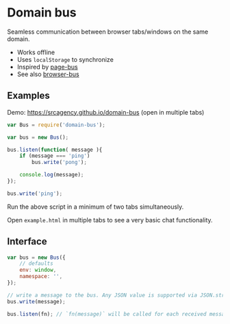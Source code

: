 # Domain bus

Seamless communication between browser tabs/windows on the same domain.

- Works offline
- Uses `localStorage` to synchronize
- Inspired by [page-bus](https://www.npmjs.com/package/page-bus)
- See also [browser-bus](https://github.com/srcagency/browser-bus)

## Examples

Demo: https://srcagency.github.io/domain-bus (open in multiple tabs)

```js
var Bus = require('domain-bus');

var bus = new Bus();

bus.listen(function( message ){
	if (message === 'ping')
		bus.write('pong');

	console.log(message);
});

bus.write('ping');
```

Run the above script in a minimum of two tabs simultaneously.

Open `example.html` in multiple tabs to see a very basic chat functionality.

## Interface

```js
var bus = new Bus({
	// defaults
	env: window,
	namespace: '',
});

// write a message to the bus. Any JSON value is supported via JSON.stringify.
bus.write(message);

bus.listen(fn); // `fn(message)` will be called for each received message
```
